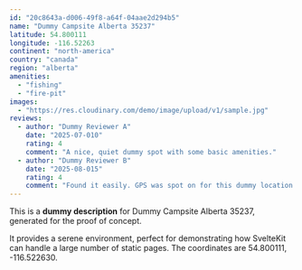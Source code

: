 ```yaml
---
id: "20c8643a-d006-49f8-a64f-04aae2d294b5"
name: "Dummy Campsite Alberta 35237"
latitude: 54.800111
longitude: -116.52263
continent: "north-america"
country: "canada"
region: "alberta"
amenities:
  - "fishing"
  - "fire-pit"
images:
  - "https://res.cloudinary.com/demo/image/upload/v1/sample.jpg"
reviews:
  - author: "Dummy Reviewer A"
    date: "2025-07-010"
    rating: 4
    comment: "A nice, quiet dummy spot with some basic amenities."
  - author: "Dummy Reviewer B"
    date: "2025-08-015"
    rating: 4
    comment: "Found it easily. GPS was spot on for this dummy location."
---
```


This is a **dummy description** for Dummy Campsite Alberta 35237, generated for the proof of concept.

It provides a serene environment, perfect for demonstrating how SvelteKit can handle a large number of static pages. The coordinates are 54.800111, -116.522630.
